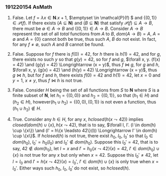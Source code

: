 ### 191220154 AsMath



1. False. Let $f = \lambda x \in \pmb N. x + 1$, $\emptyset \in \mathcal{P}(f) $ and $\{(0,1)\} \in \mathcal{P}(f)$. If  there exists $(A \subseteq \pmb N)$ and $(B \subseteq \pmb N)$ that satisfy $\mathcal{P}(f) \subseteq A \rightarrow B$, there  must be $\emptyset \in A \rightarrow B$ and $\{(0,1)\} \in A \rightarrow B$. Consider $A  \rightarrow B$  represent the set of all *total* functions from $A$ to $B$, $dom(A \rightarrow B) = A$, $A = \emptyset$ and $A = \{0\}$ cannot both be true, thus such $A$, $B$ do not exist. In fact, for any $f \neq \emptyset$, such $A$ and $B$ cannot be found.



2. False. Suppose for $f$ there is $f(0) = 42$, for $h$ there is $h(1) = 42$, and for $g$, there exists no such $y$ so that $g(y) = 42$, so for $f$ and $g$, $\forall x, y. (f(x) = 42) \and (g(y) = 42) \Longrightarrow (x = y)$, thus $f \bowtie g$, for $g$ and $h$, $\forall x, y. (g(x) = 42) \and (h(y) = 42) \Longrightarrow (x = y)$, thus $g \bowtie h$, but for $f$ and $h$, there exists $f(0) = 42$ and $h(1) = 42$, let $x = 0$ and $y = 1$, $x \neq y$, thus $f \bowtie h$ is not true.



3. False. Consider $H$ being the set of all functions from $S$ to $\pmb N$ where $S$ is a finite subset of $\pmb N$, let $h_1 = \{(0, 0)\}$ and $h_2 = \{(0, 1)\}$, so that $(h_1 \in H)$ and $(h_2 \in H)$,  however$(h_1 \cup h_2) = \{(0, 0), (0, 1)\}$ is not even a function, thus $(h_1 \cup h_2) \notin H$.



4. True. Consider any $h \in H$, for any $x$, $hclosed(h(x \leadsto 42))$ implies $closed(dom(h) \cup \{x\}, h(x \leadsto 42)$, that is to say, $\forall l, l'. (l \in dom(h) \cup \{x\}) \and (l' = h\{x \leadsto 42\}(l)) \Longrightarrow l' \in dom(h) \cup \{x\}$. If $hclosed(h)$ is not true, there exist $h_0$, $l_0$, $l_0'$ so that $l_0 \in dom(h_0)$, $l_0' = h_0(l_0)$ and $l_0' \notin dom(h_0)$. Suppose this $l_0' = 42$, that is to say, $42 \notin dom(h_0)$, let $l = x$ and $l' = h_0\{x \leadsto 42\}(x) = 42$,  $l' \in dom(h_0) \cup \{x\}$ is not true for any $x$ but only when $x = 42$. Suppose this $l_0' \neq 42$, let $l = l_0$ and $l' = h\{x \leadsto 42\}(x) = l_0'$, $l' \in dom(h) \cup \{x\}$ is only true when $x = l_0'$. Either ways such $h_0$, $l_0$, $l_0'$ do not exist, so $hclosed(h)$.
